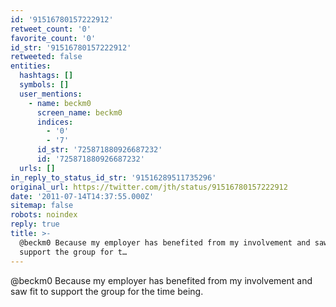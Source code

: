 ```yaml
---
id: '91516780157222912'
retweet_count: '0'
favorite_count: '0'
id_str: '91516780157222912'
retweeted: false
entities:
  hashtags: []
  symbols: []
  user_mentions:
    - name: beckm0
      screen_name: beckm0
      indices:
        - '0'
        - '7'
      id_str: '725871880926687232'
      id: '725871880926687232'
  urls: []
in_reply_to_status_id_str: '91516289511735296'
original_url: https://twitter.com/jth/status/91516780157222912
date: '2011-07-14T14:37:55.000Z'
sitemap: false
robots: noindex
reply: true
title: >-
  @beckm0 Because my employer has benefited from my involvement and saw fit to
  support the group for t…
---
```


@beckm0 Because my employer has benefited from my involvement and saw fit to support the group for the time being.